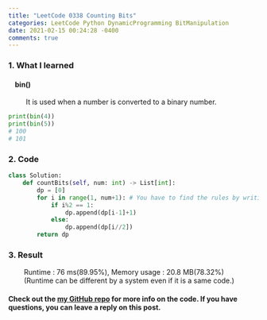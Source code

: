```yaml
---
title: "LeetCode 0338 Counting Bits"
categories: LeetCode Python DynamicProgramming BitManipulation
date: 2021-02-15 00:24:28 -0400
comments: true
---
```


### 1. What I learned
#### &nbsp;&nbsp;&nbsp;&nbsp;bin()
&nbsp;&nbsp;&nbsp;&nbsp;&nbsp;&nbsp;&nbsp;&nbsp; It is used when a number is converted to a binary number.   
```python
print(bin(4))
print(bin(5))
# 100
# 101
```

### 2. Code
```python
class Solution:
    def countBits(self, num: int) -> List[int]:
        dp = [0]
        for i in range(1, num+1): # You have to find the rules by writing it yourself
            if i%2 == 1:
                dp.append(dp[i-1]+1)
            else:
                dp.append(dp[i//2])
        return dp
```

### 3. Result
&nbsp;&nbsp;&nbsp;&nbsp;&nbsp;&nbsp;&nbsp;&nbsp;Runtime : 76 ms(89.95%), Memory usage : 20.8 MB(78.32%)  
&nbsp;&nbsp;&nbsp;&nbsp;&nbsp;&nbsp;&nbsp;&nbsp;(Runtime can be different by a system even if it is a same code.)

#### Check out the [my GitHub repo][hyuk-gh] for more info on the code. If you have questions, you can leave a reply on this post.
[hyuk-gh]: https://github.com/dlgur1994/StudyAlgorithms
